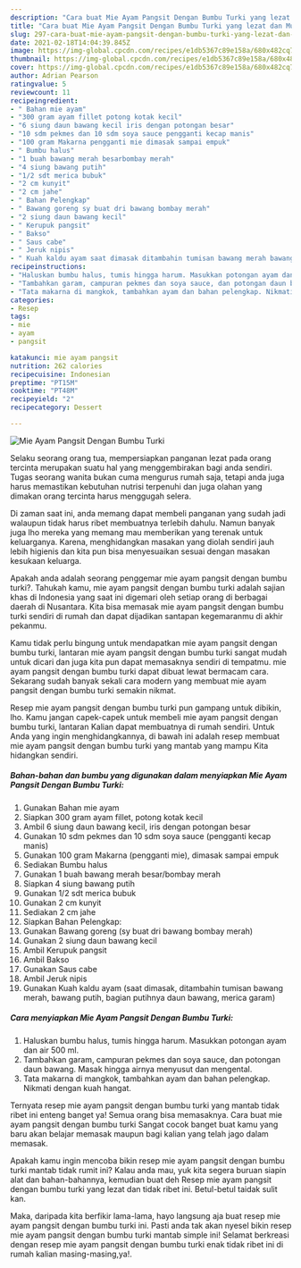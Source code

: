 ```yaml
---
description: "Cara buat Mie Ayam Pangsit Dengan Bumbu Turki yang lezat dan Mudah Dibuat"
title: "Cara buat Mie Ayam Pangsit Dengan Bumbu Turki yang lezat dan Mudah Dibuat"
slug: 297-cara-buat-mie-ayam-pangsit-dengan-bumbu-turki-yang-lezat-dan-mudah-dibuat
date: 2021-02-18T14:04:39.845Z
image: https://img-global.cpcdn.com/recipes/e1db5367c89e158a/680x482cq70/mie-ayam-pangsit-dengan-bumbu-turki-foto-resep-utama.jpg
thumbnail: https://img-global.cpcdn.com/recipes/e1db5367c89e158a/680x482cq70/mie-ayam-pangsit-dengan-bumbu-turki-foto-resep-utama.jpg
cover: https://img-global.cpcdn.com/recipes/e1db5367c89e158a/680x482cq70/mie-ayam-pangsit-dengan-bumbu-turki-foto-resep-utama.jpg
author: Adrian Pearson
ratingvalue: 5
reviewcount: 11
recipeingredient:
- " Bahan mie ayam"
- "300 gram ayam fillet potong kotak kecil"
- "6 siung daun bawang kecil iris dengan potongan besar"
- "10 sdm pekmes dan 10 sdm soya sauce pengganti kecap manis"
- "100 gram Makarna pengganti mie dimasak sampai empuk"
- " Bumbu halus"
- "1 buah bawang merah besarbombay merah"
- "4 siung bawang putih"
- "1/2 sdt merica bubuk"
- "2 cm kunyit"
- "2 cm jahe"
- " Bahan Pelengkap"
- " Bawang goreng sy buat dri bawang bombay merah"
- "2 siung daun bawang kecil"
- " Kerupuk pangsit"
- " Bakso"
- " Saus cabe"
- " Jeruk nipis"
- " Kuah kaldu ayam saat dimasak ditambahin tumisan bawang merah bawang putih bagian putihnya daun bawang merica garam"
recipeinstructions:
- "Haluskan bumbu halus, tumis hingga harum. Masukkan potongan ayam dan air 500 ml."
- "Tambahkan garam, campuran pekmes dan soya sauce, dan potongan daun bawang. Masak hingga airnya menyusut dan mengental."
- "Tata makarna di mangkok, tambahkan ayam dan bahan pelengkap. Nikmati dengan kuah hangat."
categories:
- Resep
tags:
- mie
- ayam
- pangsit

katakunci: mie ayam pangsit 
nutrition: 262 calories
recipecuisine: Indonesian
preptime: "PT15M"
cooktime: "PT48M"
recipeyield: "2"
recipecategory: Dessert

---
```



![Mie Ayam Pangsit Dengan Bumbu Turki](https://img-global.cpcdn.com/recipes/e1db5367c89e158a/680x482cq70/mie-ayam-pangsit-dengan-bumbu-turki-foto-resep-utama.jpg)

Selaku seorang orang tua, mempersiapkan panganan lezat pada orang tercinta merupakan suatu hal yang menggembirakan bagi anda sendiri. Tugas seorang  wanita bukan cuma mengurus rumah saja, tetapi anda juga harus memastikan kebutuhan nutrisi terpenuhi dan juga olahan yang dimakan orang tercinta harus menggugah selera.

Di zaman  saat ini, anda memang dapat membeli panganan yang sudah jadi walaupun tidak harus ribet membuatnya terlebih dahulu. Namun banyak juga lho mereka yang memang mau memberikan yang terenak untuk keluarganya. Karena, menghidangkan masakan yang diolah sendiri jauh lebih higienis dan kita pun bisa menyesuaikan sesuai dengan masakan kesukaan keluarga. 



Apakah anda adalah seorang penggemar mie ayam pangsit dengan bumbu turki?. Tahukah kamu, mie ayam pangsit dengan bumbu turki adalah sajian khas di Indonesia yang saat ini digemari oleh setiap orang di berbagai daerah di Nusantara. Kita bisa memasak mie ayam pangsit dengan bumbu turki sendiri di rumah dan dapat dijadikan santapan kegemaranmu di akhir pekanmu.

Kamu tidak perlu bingung untuk mendapatkan mie ayam pangsit dengan bumbu turki, lantaran mie ayam pangsit dengan bumbu turki sangat mudah untuk dicari dan juga kita pun dapat memasaknya sendiri di tempatmu. mie ayam pangsit dengan bumbu turki dapat dibuat lewat bermacam cara. Sekarang sudah banyak sekali cara modern yang membuat mie ayam pangsit dengan bumbu turki semakin nikmat.

Resep mie ayam pangsit dengan bumbu turki pun gampang untuk dibikin, lho. Kamu jangan capek-capek untuk membeli mie ayam pangsit dengan bumbu turki, lantaran Kalian dapat membuatnya di rumah sendiri. Untuk Anda yang ingin menghidangkannya, di bawah ini adalah resep membuat mie ayam pangsit dengan bumbu turki yang mantab yang mampu Kita hidangkan sendiri.

<!--inarticleads1-->

##### Bahan-bahan dan bumbu yang digunakan dalam menyiapkan Mie Ayam Pangsit Dengan Bumbu Turki:

1. Gunakan  Bahan mie ayam
1. Siapkan 300 gram ayam fillet, potong kotak kecil
1. Ambil 6 siung daun bawang kecil, iris dengan potongan besar
1. Gunakan 10 sdm pekmes dan 10 sdm soya sauce (pengganti kecap manis)
1. Gunakan 100 gram Makarna (pengganti mie), dimasak sampai empuk
1. Sediakan  Bumbu halus
1. Gunakan 1 buah bawang merah besar/bombay merah
1. Siapkan 4 siung bawang putih
1. Gunakan 1/2 sdt merica bubuk
1. Gunakan 2 cm kunyit
1. Sediakan 2 cm jahe
1. Siapkan  Bahan Pelengkap:
1. Gunakan  Bawang goreng (sy buat dri bawang bombay merah)
1. Gunakan 2 siung daun bawang kecil
1. Ambil  Kerupuk pangsit
1. Ambil  Bakso
1. Gunakan  Saus cabe
1. Ambil  Jeruk nipis
1. Gunakan  Kuah kaldu ayam (saat dimasak, ditambahin tumisan bawang merah, bawang putih, bagian putihnya daun bawang, merica garam)




<!--inarticleads2-->

##### Cara menyiapkan Mie Ayam Pangsit Dengan Bumbu Turki:

1. Haluskan bumbu halus, tumis hingga harum. Masukkan potongan ayam dan air 500 ml.
1. Tambahkan garam, campuran pekmes dan soya sauce, dan potongan daun bawang. Masak hingga airnya menyusut dan mengental.
1. Tata makarna di mangkok, tambahkan ayam dan bahan pelengkap. Nikmati dengan kuah hangat.




Ternyata resep mie ayam pangsit dengan bumbu turki yang mantab tidak ribet ini enteng banget ya! Semua orang bisa memasaknya. Cara buat mie ayam pangsit dengan bumbu turki Sangat cocok banget buat kamu yang baru akan belajar memasak maupun bagi kalian yang telah jago dalam memasak.

Apakah kamu ingin mencoba bikin resep mie ayam pangsit dengan bumbu turki mantab tidak rumit ini? Kalau anda mau, yuk kita segera buruan siapin alat dan bahan-bahannya, kemudian buat deh Resep mie ayam pangsit dengan bumbu turki yang lezat dan tidak ribet ini. Betul-betul taidak sulit kan. 

Maka, daripada kita berfikir lama-lama, hayo langsung aja buat resep mie ayam pangsit dengan bumbu turki ini. Pasti anda tak akan nyesel bikin resep mie ayam pangsit dengan bumbu turki mantab simple ini! Selamat berkreasi dengan resep mie ayam pangsit dengan bumbu turki enak tidak ribet ini di rumah kalian masing-masing,ya!.

